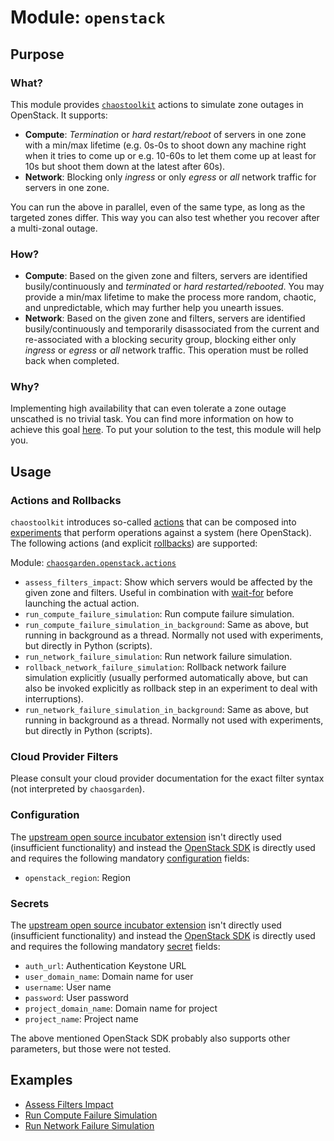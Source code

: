 # **Module: `openstack`**

## Purpose

### What?

This module provides [`chaostoolkit`](https://chaostoolkit.org) actions to simulate zone outages in OpenStack. It supports:

- **Compute**: *Termination* or *hard restart/reboot* of servers in one zone with a min/max lifetime (e.g. 0s-0s to shoot down any machine right when it tries to come up or e.g. 10-60s to let them come up at least for 10s but shoot them down at the latest after 60s).
- **Network**: Blocking only *ingress* or only *egress* or *all* network traffic for servers in one zone.

You can run the above in parallel, even of the same type, as long as the targeted zones differ. This way you can also test whether you recover after a multi-zonal outage.

### How?

- **Compute**: Based on the given zone and filters, servers are identified busily/continuously and *terminated* or *hard restarted/rebooted*. You may provide a min/max lifetime to make the process more random, chaotic, and unpredictable, which may further help you unearth issues.
- **Network**: Based on the given zone and filters, servers are identified busily/continuously and temporarily disassociated from the current and re-associated with a blocking security group, blocking either only *ingress* or *egress* or *all* network traffic. This operation must be rolled back when completed.

### Why?

Implementing high availability that can even tolerate a zone outage unscathed is no trivial task. You can find more information on how to achieve this goal [here](/docs/garden/high-availability.md). To put your solution to the test, this module will help you.

## Usage

### Actions and Rollbacks

`chaostoolkit` introduces so-called [actions](https://chaostoolkit.org/reference/api/experiment/#action) that can be composed into [experiments](https://chaostoolkit.org/reference/api/experiment/#experiment) that perform operations against a system (here OpenStack). The following actions (and explicit [rollbacks](https://chaostoolkit.org/reference/api/experiment/#rollbacks)) are supported:

Module: [`chaosgarden.openstack.actions`](/chaosgarden/openstack/actions.py)

- `assess_filters_impact`: Show which servers would be affected by the given zone and filters. Useful in combination with [wait-for](/docs/human/readme.md) before launching the actual action.
- `run_compute_failure_simulation`: Run compute failure simulation.
- `run_compute_failure_simulation_in_background`: Same as above, but running in background as a thread. Normally not used with experiments, but directly in Python (scripts).
- `run_network_failure_simulation`: Run network failure simulation.
- `rollback_network_failure_simulation`: Rollback network failure simulation explicitly (usually performed automatically above, but can also be invoked explicitly as rollback step in an experiment to deal with interruptions).
- `run_network_failure_simulation_in_background`: Same as above, but running in background as a thread. Normally not used with experiments, but directly in Python (scripts).

### Cloud Provider Filters

Please consult your cloud provider documentation for the exact filter syntax (not interpreted by `chaosgarden`).

### Configuration

The [upstream open source incubator extension](https://github.com/chaostoolkit-incubator/chaostoolkit-openstack/tree/master/chaosopenstack) isn't directly used (insufficient functionality) and instead the [OpenStack SDK](https://opendev.org/openstack/openstacksdk/src/branch/master/openstack/connection.py) is directly used and requires the following mandatory [configuration](https://chaostoolkit.org/reference/api/experiment/#configuration) fields:

- `openstack_region`: Region

### Secrets

The [upstream open source incubator extension](https://github.com/chaostoolkit-incubator/chaostoolkit-openstack/tree/master/chaosopenstack) isn't directly used (insufficient functionality) and instead the [OpenStack SDK](https://opendev.org/openstack/openstacksdk/src/branch/master/openstack/connection.py) is directly used and requires the following mandatory [secret](https://chaostoolkit.org/reference/api/experiment/#secrets) fields:

- `auth_url`: Authentication Keystone URL
- `user_domain_name`: Domain name for user
- `username`: User name
- `password`: User password
- `project_domain_name`: Domain name for project
- `project_name`: Project name

The above mentioned OpenStack SDK probably also supports other parameters, but those were not tested.

## Examples

- [Assess Filters Impact](/docs/openstack/assess-filters-impact.json)
- [Run Compute Failure Simulation](/docs/openstack/run-compute-failure-simulation.json)
- [Run Network Failure Simulation](/docs/openstack/run-network-failure-simulation.json)
